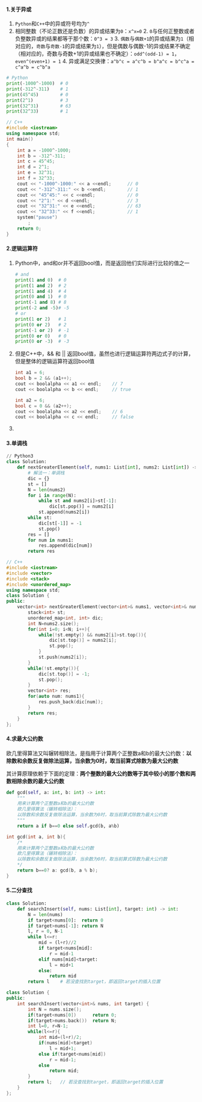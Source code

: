 #### 1.关于异或

1. `Python`和`C++`中的异或符号均为`^`
1. 相同整数（不论正数还是负数）的异或结果为`0`：`x^x=0`
   2. `0`与任何正整数或者负整数异或的结果都等于那个数：`0^3 = 3` 
   3. `偶数`与`偶数+1`的异或结果为`1`（相对应的，`奇数`与`奇数-1`的异或结果为`1`），但是偶数与偶数-1的异或结果不确定（相对应的，奇数与奇数+1的异或结果也不确定）：`odd^(odd-1) = 1`，`even^(even+1) = 1`
   4. 异或满足交换律：`a^b^c = a^c^b = b^a^c = b^c^a = c^a^b = c^b^a`

```python
# Python
print(-1000^-1000)  # 0
print(-312^-311)    # 1
print(45^45)        # 0
print(2^1)          # 3
print(32^31)        # 63
print(32^33)        # 1
```

```c++
// C++
#include <iostream>
using namespace std;
int main()
{
    int a = -1000^-1000;
    int b = -312^-311;
    int c = 45^45;
    int d = 2^1;
    int e = 32^31;
    int f = 32^33;
    cout << "-1000^-1000:" << a <<endl;      // 0
    cout << "-312^-311:" << b <<endl;        // 1
    cout << "45^45:" << c <<endl;            // 0
    cout << "2^1:" << d <<endl;              // 3
    cout << "32^31:" << e <<endl;            // 63
    cout << "32^33:" << f <<endl;            // 1
    system("pause")
        ;
    return 0;
}
```

#### 2.逻辑运算符

1. Python中，and和or并不返回bool值，而是返回他们实际进行比较的值之一

   ```python
   # and
   print(1 and 0)  # 0
   print(1 and 2)  # 2
   print(1 and 4)  # 4
   print(0 and 1)  # 0
   print(-1 and 8) # 8
   print(-2 and -5)# -5
   # or
   print(1 or 2)   # 1
   print(0 or 2)   # 2
   print(-1 or 2)  # -1
   print(0 or 0)   # 0
   print(0 or -3)  # -3
   ```

2. 但是C++中，&& 和 || 返回bool值，虽然也进行逻辑运算符两边式子的计算，但是整体的逻辑运算符返回bool值

   ```C++
   int a1 = 6;
   bool b = 2 && (a1++);
   cout << boolalpha << a1 << endl;    // 7
   cout << boolalpha << b << endl;     // true
   
   int a2 = 6;
   bool c = 0 && (a2++);
   cout << boolalpha << a2 << endl;    // 6
   cout << boolalpha << c << endl;     // false
   ```

3. 

#### 3.单调栈

```python
// Python3
class Solution:
    def nextGreaterElement(self, nums1: List[int], nums2: List[int]) -> List[int]:
        # 解法一：单调栈
        dic = {}
        st = []
        N = len(nums2)
        for i in range(N):
            while st and nums2[i]>st[-1]:
                dic[st.pop()] = nums2[i]
            st.append(nums2[i])
        while st:
            dic[st[-1]] = -1
            st.pop()
        res = []
        for num in nums1:
            res.append(dic[num])
        return res
```

```c++
// C++
#include <iostream>
#include <vector>
#include <stack>
#include <unordered_map>
using namespace std;
class Solution {
public:
    vector<int> nextGreaterElement(vector<int>& nums1, vector<int>& nums2) {
        stack<int> st;
        unordered_map<int, int> dic;
        int N=nums2.size();
        for(int i=0; i<N; i++){
            while(!st.empty() && nums2[i]>st.top()){
                dic[st.top()] = nums2[i];
                st.pop();
            }
            st.push(nums2[i]);
        }
        while(!st.empty()){
            dic[st.top()] = -1;
            st.pop();
        }
        vector<int> res;
        for(auto num: nums1){
            res.push_back(dic[num]);
        }
        return res;
    }
};
```

#### 4.求最大公约数 

欧几里得算法又叫辗转相除法，是指用于计算两个正整数a和b的最大公约数：**以除数和余数反复做除法运算，当余数为0时，取当前算式除数为最大公约数**

其计算原理依赖于下面的定理：**两个整数的最大公约数等于其中较小的那个数和两数相除余数的最大公约数**

```python
def gcd(self, a: int, b: int) -> int:
    """
    用来计算两个正整数a和b的最大公约数
    欧几里得算法（辗转相除法）：
    以除数和余数反复做除法运算，当余数为0时，取当前算式除数为最大公约数
    """
    return a if b==0 else self.gcd(b, a%b)
```

```c++
int gcd(int a, int b){
    /*
    用来计算两个正整数a和b的最大公约数
    欧几里得算法（辗转相除法）：
    以除数和余数反复做除法运算，当余数为0时，取当前算式除数为最大公约数
    */
    return b==0? a: gcd(b, a % b);
}
```

#### 5.二分查找

```python
class Solution:
    def searchInsert(self, nums: List[int], target: int) -> int:
        N = len(nums)
        if target<nums[0]:  return 0
        if target>nums[-1]: return N
        l, r = 0, N-1
        while l<=r: 
            mid = (l+r)//2
            if target<nums[mid]:
                r = mid-1
            elif nums[mid]<target:
                l = mid+1
            else:
                return mid
        return l    # 若没查找到target，即返回target的插入位置
```

```c++
class Solution {
public:
    int searchInsert(vector<int>& nums, int target) {
        int N = nums.size();
        if(target<nums[0])      return 0;
        if(target>nums.back())  return N;
        int l=0, r=N-1;
        while(l<=r){
            int mid=(l+r)/2;
            if(nums[mid]<target)
                l = mid+1;
            else if(target<nums[mid])
                r = mid-1;
            else
                return mid;
        }
        return l;   // 若没查找到target，即返回target的插入位置
    }
};
```

